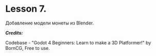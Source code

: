 # Lesson 7.
Добавление модели монеты из Blender.

***Credits:***

Codebase - "Godot 4 Beginners: Learn to make a 3D Platformer!" by BornCG, Free to use.
